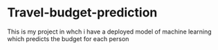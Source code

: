 # Travel-budget-prediction
This is  my project in whch i have a deployed model of machine learning which predicts the budget for each person
